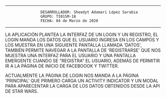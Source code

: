*********************************************************************************************
                    DESARROLLADOR: Sheedyt Adamari López Sarabia
                    GRUPO: TI01SM-18
                    FECHA: 04 de Marzo de 2020
*********************************************************************************************
LA APLICACIÓN PLANTEA LA INTERFAZ DE UN LOGIN Y UN REGISTRO,
EL LOGIN MANDA LOS DATOS QUE EL USUARIO INGRESA EN LOS CAMPOS Y LOS MUESTRA EN UNA SIGUIENTE 
PANTALLA LLAMADA 'DATOS', TAMBIÉN PERMITE NAVEGAR A LA PANTALLA DE 'REGISTRARSE' QUE NOS 
MUESTRA UNA INTERFAZ PARA EL USUARIO Y UNA PANTALLA EMERGENTE CUANDO SE "REGISTRA" EL USUARIO, 
ADEMÁS DE PERMITIR IR A LA PÁGINA DE INICIO DE FACEBOOOK Y TWITTER.

ACTUALMENTE LA PÁGINA DE LOGIN NOS MANDA A LA PÁGINA 'PRINCIPAL' QUE PRIMERO CARGA UN
ACTIVITY INDICATOR Y UN MODAL PARA APARECENTAR LA CARGA DE LOS DATOS OBTENIDOS DESDE LA API
DE STAR WARS.
